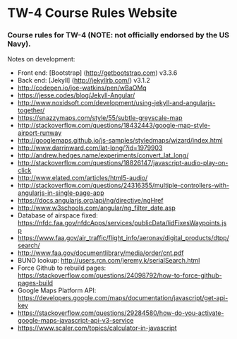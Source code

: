 # TW-4 Course Rules Website
### Course rules for TW-4 (NOTE: not officially endorsed by the US Navy).

Notes on development:
* Front end: [Bootstrap] (http://getbootstrap.com) v3.3.6
* Back end: [Jekyll] (http://jekyllrb.com/) v3.1.2
* http://codepen.io/joe-watkins/pen/wBaOMq
* https://jesse.codes/blog/Jekyll-Angular/
* http://www.noxidsoft.com/development/using-jekyll-and-angularjs-together/
* https://snazzymaps.com/style/55/subtle-greyscale-map
* http://stackoverflow.com/questions/18432443/google-map-style-airport-runway
* http://googlemaps.github.io/js-samples/styledmaps/wizard/index.html
* http://www.darrinward.com/lat-long/?id=1979903
* http://andrew.hedges.name/experiments/convert_lat_long/
* http://stackoverflow.com/questions/18826147/javascript-audio-play-on-click
* http://www.elated.com/articles/html5-audio/
* http://stackoverflow.com/questions/24316355/multiple-controllers-with-angularjs-in-single-page-app
* https://docs.angularjs.org/api/ng/directive/ngHref
* http://www.w3schools.com/angular/ng_filter_date.asp
* Database of airspace fixed: https://nfdc.faa.gov/nfdcApps/services/publicData/lidFixesWaypoints.jsp
* https://www.faa.gov/air_traffic/flight_info/aeronav/digital_products/dtpp/search/
* http://www.faa.gov/documentlibrary/media/order/cnt.pdf
* BUNO lookup: http://users.rcn.com/jeremy.k/serialSearch.html
* Force Github to rebuild pages: https://stackoverflow.com/questions/24098792/how-to-force-github-pages-build
* Google Maps Platform API: https://developers.google.com/maps/documentation/javascript/get-api-key
* https://stackoverflow.com/questions/29284580/how-do-you-activate-google-maps-javascript-api-v3-service
*  https://www.scaler.com/topics/calculator-in-javascript
